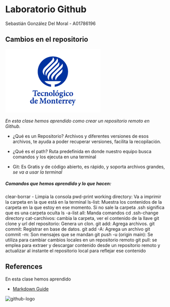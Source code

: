 
# Laboratorio Github

Sebastián González Del Moral - A01786196

## Cambios en el repositorio 

![github-logo](/Imágenes/tec-logo.png) 

*En esta clase hemos aprendido como crear un repositorio remoto en Github.*

- ¿Qué es un Repositorio?  Archivos y diferentes versiones de esos archivos, te ayuda a poder recuperar versiones, facilita la recopilación.

- ¿Qué es el path? Ruta predefinida en donde nuestro equipo busca comandos y los ejecuta en una terminal

- Git:  Es Gratis y de código abierto, es rápido, y soporta archivos grandes, *se va a usar la terminal*

##### Comandos que hemos aprendido y lo que hacen: 

clear-borrar - Limpia la consola
pwd-print working directory: Va a imprimir la carpeta en la que está en la terminal
ls-list: Muestra los contenidos de la carpeta en la que estoy en ese momento. Si no sale la carpeta .ssh significa que es una carpeta oculta
ls -a-list all: Manda comandos
cd .ssh-change directory
cat-carchivos: cambia la carpeta, ver el contenido de la llave
git clone y url del repositorio: Genera un clon.
git add: Agrega archivos.
git commit: Registrar en base de datos.
git add -A: Agrega un archivo
git commit -m: Son mensajes que se mandan
git push -u (origin main): Se utiliza para cambiar cambios locales en un repositorio remoto
git pull: se emplea para extraer y descargar contenido desde un repositorio remoto y actualizar al instante el repositorio local para reflejar ese contenido

## References
En esta clase hemos aprendido 
- [Markdown Guide](https://www.markdownguide.org/)

![github-logo](/Imágenes/github-logo.png)